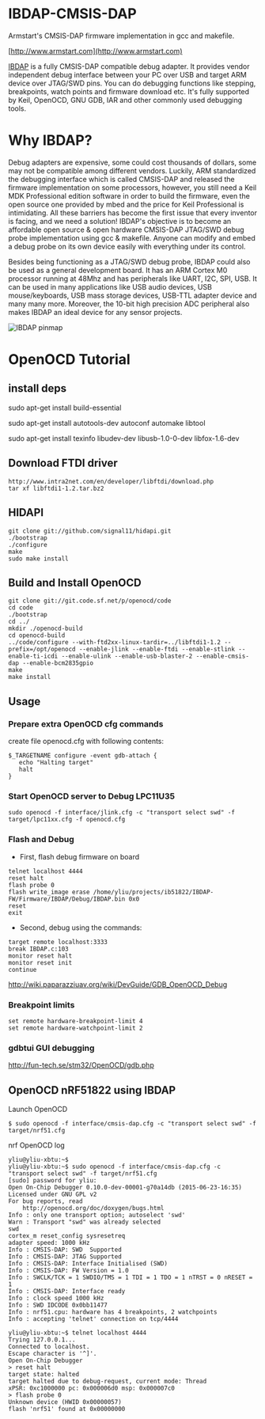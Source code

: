 # IBDAP-CMSIS-DAP
Armstart's CMSIS-DAP firmware implementation in gcc and makefile.

[http://www.armstart.com](http://www.armstart.com)

[IBDAP](https://hackaday.io/project/6578-ibdap-affordable-cmsis-dap-jtagswd-debug-probe) is a fully CMSIS-DAP compatible debug adapter. It provides vendor independent debug interface between your PC over USB and target ARM device over JTAG/SWD pins. You can do debugging functions like stepping, breakpoints, watch points and firmware download etc. It's fully supported by Keil, OpenOCD, GNU GDB, IAR and other commonly used debugging tools.

# Why IBDAP?

Debug adapters are expensive, some could cost thousands of dollars, some may not be compatible among different vendors. Luckily, ARM standardized the debugging interface which is called CMSIS-DAP and released the firmware implementation on some processors, however, you still need a Keil MDK Professional edition software in order to build the firmware, even the open source one provided by mbed and the price for Keil Professional is intimidating. All these barriers has become the first issue that every inventor is facing, and we need a solution!
IBDAP's objective is to become an affordable open source & open hardware CMSIS-DAP JTAG/SWD debug probe implementation using gcc & makefile. Anyone can modify and embed a debug probe on its own device easily with everything under its control.

Besides being functioning as a JTAG/SWD debug probe, IBDAP could also be used as a general development board. It has an ARM Cortex M0 processor  running at 48Mhz and has peripherals like UART, I2C, SPI, USB. It can be used in many applications like USB audio devices, USB mouse/keyboards, USB mass storage devices, USB-TTL adapter device and many many more. Moreover, the 10-bit high precision ADC peripheral also makes IBDAP an ideal device for any sensor projects.

![IBDAP pinmap](https://s3.amazonaws.com/armstart/Debug+Tools/IBDAP-LPC11U35/7.jpg)
 
 
# OpenOCD Tutorial
 
## install deps

sudo apt-get install build-essential

sudo apt-get install autotools-dev autoconf automake libtool

sudo apt-get install texinfo libudev-dev libusb-1.0-0-dev libfox-1.6-dev


## Download FTDI driver

```
http://www.intra2net.com/en/developer/libftdi/download.php
tar xf libftdi1-1.2.tar.bz2
```

## HIDAPI 

```
git clone git://github.com/signal11/hidapi.git
./bootstrap
./configure
make
sudo make install
```

## Build and Install OpenOCD

```
git clone git://git.code.sf.net/p/openocd/code
cd code
./bootstrap
cd ../
mkdir ./openocd-build
cd openocd-build
../code/configure --with-ftd2xx-linux-tardir=../libftdi1-1.2 --prefix=/opt/openocd --enable-jlink --enable-ftdi --enable-stlink --enable-ti-icdi --enable-ulink --enable-usb-blaster-2 --enable-cmsis-dap --enable-bcm2835gpio
make
make install
```
## Usage

### Prepare extra OpenOCD cfg commands

create file openocd.cfg with following contents:

```
$_TARGETNAME configure -event gdb-attach {
   echo "Halting target"
   halt
}
```

### Start OpenOCD server to Debug LPC11U35

```
sudo openocd -f interface/jlink.cfg -c "transport select swd" -f target/lpc11xx.cfg -f openocd.cfg 

```

### Flash and Debug

- First, flash debug firmware on board

```
telnet localhost 4444
reset halt
flash probe 0
flash write_image erase /home/yliu/projects/ib51822/IBDAP-FW/Firmware/IBDAP/Debug/IBDAP.bin 0x0
reset
exit
```

- Second, debug using the commands:

```
target remote localhost:3333
break IBDAP.c:103
monitor reset halt
monitor reset init
continue
```
http://wiki.paparazziuav.org/wiki/DevGuide/GDB_OpenOCD_Debug

### Breakpoint limits

```
set remote hardware-breakpoint-limit 4
set remote hardware-watchpoint-limit 2
```

### gdbtui GUI debugging

http://fun-tech.se/stm32/OpenOCD/gdb.php


## OpenOCD nRF51822 using IBDAP

Launch OpenOCD

```
$ sudo openocd -f interface/cmsis-dap.cfg -c "transport select swd" -f target/nrf51.cfg
```

nrf OpenOCD log

```
yliu@yliu-xbtu:~$ 
yliu@yliu-xbtu:~$ sudo openocd -f interface/cmsis-dap.cfg -c "transport select swd" -f target/nrf51.cfg
[sudo] password for yliu: 
Open On-Chip Debugger 0.10.0-dev-00001-g70a14db (2015-06-23-16:35)
Licensed under GNU GPL v2
For bug reports, read
	http://openocd.org/doc/doxygen/bugs.html
Info : only one transport option; autoselect 'swd'
Warn : Transport "swd" was already selected
swd
cortex_m reset_config sysresetreq
adapter speed: 1000 kHz
Info : CMSIS-DAP: SWD  Supported
Info : CMSIS-DAP: JTAG Supported
Info : CMSIS-DAP: Interface Initialised (SWD)
Info : CMSIS-DAP: FW Version = 1.0
Info : SWCLK/TCK = 1 SWDIO/TMS = 1 TDI = 1 TDO = 1 nTRST = 0 nRESET = 1
Info : CMSIS-DAP: Interface ready
Info : clock speed 1000 kHz
Info : SWD IDCODE 0x0bb11477
Info : nrf51.cpu: hardware has 4 breakpoints, 2 watchpoints
Info : accepting 'telnet' connection on tcp/4444
```


```
yliu@yliu-xbtu:~$ telnet localhost 4444
Trying 127.0.0.1...
Connected to localhost.
Escape character is '^]'.
Open On-Chip Debugger
> reset halt
target state: halted
target halted due to debug-request, current mode: Thread 
xPSR: 0xc1000000 pc: 0x000006d0 msp: 0x000007c0
> flash probe 0
Unknown device (HWID 0x00000057)
flash 'nrf51' found at 0x00000000
```
 

